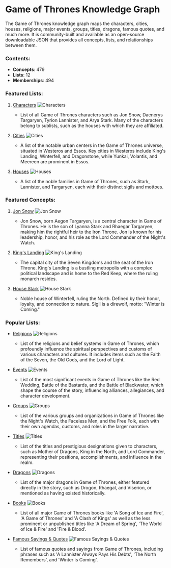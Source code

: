 # Game of Thrones Knowledge Graph

The Game of Thrones knowledge graph maps the characters, cities, houses, religions, major events, groups, titles, dragons, famous quotes, and much more. It is community-built and available as an open-source downloadable JSON that provides all concepts, lists, and relationships between them.

### Contents:

- **Concepts**: 479
- **Lists**: 12
- **Memberships**: 494

### Featured Lists:

1. [Characters](https://graphhub.blob.core.windows.net/game-of-thrones/game-of-thrones-characters.png)
   ![Characters](https://graphhub.blob.core.windows.net/game-of-thrones/game-of-thrones-characters.png)
   - List of all Game of Thrones characters such as Jon Snow, Daenerys Targaryen, Tyrion Lannister, and Arya Stark. Many of the characters belong to sublists, such as the houses with which they are affiliated.

2. [Cities](https://graphhub.blob.core.windows.net/game-of-thrones/game-of-thrones-cities.png)
   ![Cities](https://graphhub.blob.core.windows.net/game-of-thrones/game-of-thrones-cities.png)
   - A list of the notable urban centers in the Game of Thrones universe, situated in Westeros and Essos. Key cities in Westeros include King's Landing, Winterfell, and Dragonstone, while Yunkai, Volantis, and Meereen are prominent in Essos.

3. [Houses](https://graphhub.blob.core.windows.net/game-of-thrones/game-of-thrones-house_sigils.png)
   ![Houses](https://graphhub.blob.core.windows.net/game-of-thrones/game-of-thrones-house_sigils.png)
   - A list of the noble families in Game of Thrones, such as Stark, Lannister, and Targaryen, each with their distinct sigils and mottoes.

### Featured Concepts:

1. [Jon Snow](https://graphhub.blob.core.windows.net/game-of-thrones/game-of-thrones-jon_snow.png)
   ![Jon Snow](https://graphhub.blob.core.windows.net/game-of-thrones/game-of-thrones-jon_snow.png)
   - Jon Snow, born Aegon Targaryen, is a central character in Game of Thrones. He is the son of Lyanna Stark and Rhaegar Targaryen, making him the rightful heir to the Iron Throne. Jon is known for his leadership, honor, and his role as the Lord Commander of the Night's Watch.

2. [King's Landing](https://graphhub.blob.core.windows.net/game-of-thrones/game-of-thrones-kings_landing.png)
   ![King's Landing](https://graphhub.blob.core.windows.net/game-of-thrones/game-of-thrones-kings_landing.png)
   - The capital city of the Seven Kingdoms and the seat of the Iron Throne. King's Landing is a bustling metropolis with a complex political landscape and is home to the Red Keep, where the ruling monarch resides.

3. [House Stark](https://graphhub.blob.core.windows.net/game-of-thrones/game-of-thrones-house_stark_sigil.png)
   ![House Stark](https://graphhub.blob.core.windows.net/game-of-thrones/game-of-thrones-house_stark_sigil.png)
   - Noble house of Winterfell, ruling the North. Defined by their honor, loyalty, and connection to nature. Sigil is a direwolf, motto: "Winter is Coming."

### Popular Lists:

- [Religions](https://graphhub.blob.core.windows.net/game-of-thrones/game-of-thrones-religions.png)
  ![Religions](https://graphhub.blob.core.windows.net/game-of-thrones/game-of-thrones-religions.png)
  - List of the religions and belief systems in Game of Thrones, which profoundly influence the spiritual perspectives and customs of various characters and cultures. It includes items such as the Faith of the Seven, the Old Gods, and the Lord of Light.

- [Events](https://graphhub.blob.core.windows.net/game-of-thrones/game-of-thrones-events.png)
  ![Events](https://graphhub.blob.core.windows.net/game-of-thrones/game-of-thrones-events.png)
  - List of the most significant events in Game of Thrones like the Red Wedding, Battle of the Bastards, and the Battle of Blackwater, which shape the course of the story, influencing alliances, allegiances, and character development.

- [Groups](https://graphhub.blob.core.windows.net/game-of-thrones/game-of-thrones-groups.png)
  ![Groups](https://graphhub.blob.core.windows.net/game-of-thrones/game-of-thrones-groups.png)
  - List of the various groups and organizations in Game of Thrones like the Night's Watch, the Faceless Men, and the Free Folk, each with their own agendas, customs, and roles in the larger narrative.

- [Titles](https://graphhub.blob.core.windows.net/game-of-thrones/game-of-thrones-titles.png)
  ![Titles](https://graphhub.blob.core.windows.net/game-of-thrones/game-of-thrones-titles.png)
  - List of the titles and prestigious designations given to characters, such as Mother of Dragons, King in the North, and Lord Commander, representing their positions, accomplishments, and influence in the realm.

- [Dragons](https://graphhub.blob.core.windows.net/game-of-thrones/game-of-thrones-dragons.png)
  ![Dragons](https://graphhub.blob.core.windows.net/game-of-thrones/game-of-thrones-dragons.png)
  - List of the major dragons in Game of Thrones, either featured directly in the story, such as Drogon, Rhaegal, and Viserion, or mentioned as having existed historically.

- [Books](https://graphhub.blob.core.windows.net/game-of-thrones/game-of-thrones-books.png)
  ![Books](https://graphhub.blob.core.windows.net/game-of-thrones/game-of-thrones-books.png)
  - List of all major Game of Thrones books like 'A Song of Ice and Fire', 'A Game of Thrones' and 'A Clash of Kings' as well as the less prominent or unpublished titles like 'A Dream of Spring', 'The World of Ice & Fire' and 'Fire & Blood'.

- [Famous Sayings & Quotes](https://graphhub.blob.core.windows.net/game-of-thrones/game-of-thrones-quotes.png)
  ![Famous Sayings & Quotes](https://graphhub.blob.core.windows.net/game-of-thrones/game-of-thrones-quotes.png)
  - List of famous quotes and sayings from Game of Thrones, including phrases such as 'A Lannister Always Pays His Debts', 'The North Remembers', and 'Winter is Coming'.
